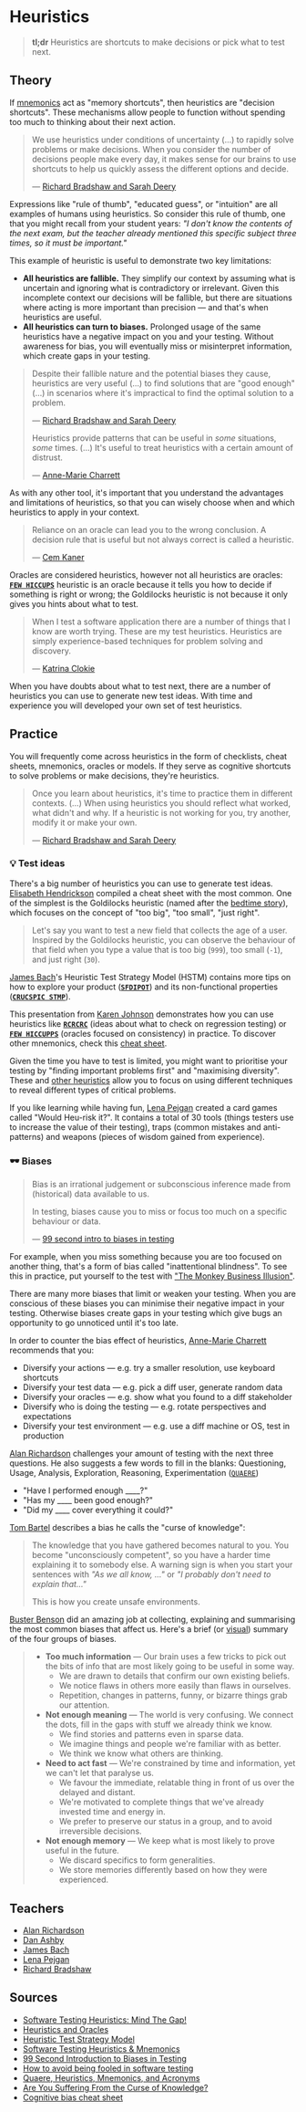 # Heuristics

> **tl;dr** Heuristics are shortcuts to make decisions or pick what to test next.

## Theory

If [mnemonics](/toolbox/mnemonics) act as "memory shortcuts", then heuristics are "decision shortcuts". These mechanisms allow people to function without spending too much to thinking about their next action.

> We use heuristics under conditions of uncertainty (…) to rapidly solve problems or make decisions. When you consider the number of decisions people make every day, it makes sense for our brains to use shortcuts to help us quickly assess the different options and decide.
>
> — [Richard Bradshaw and Sarah Deery](https://www.ministryoftesting.com/dojo/lessons/software-testing-heuristics-mind-the-gap)

Expressions like "rule of thumb", "educated guess", or "intuition" are all examples of humans using heuristics. So consider this rule of thumb, one that you might recall from your student years: _"I don't know the contents of the next exam, but the teacher already mentioned this specific subject three times, so it must be important."_

This example of heuristic is useful to demonstrate two key limitations:

- **All heuristics are fallible.** They simplify our context by assuming what is uncertain and ignoring what is contradictory or irrelevant. Given this incomplete context our decisions will be fallible, but there are situations where acting is more important than precision — and that's when heuristics are useful.
- **All heuristics can turn to biases.** Prolonged usage of the same heuristics have a negative impact on you and your testing. Without awareness for bias, you will eventually miss or misinterpret information, which create gaps in your testing.

> Despite their fallible nature and the potential biases they cause, heuristics are very useful (…) to find solutions that are "good enough" (…) in scenarios where it's impractical to find the optimal solution to a problem.
>
> — [Richard Bradshaw and Sarah Deery](https://www.ministryoftesting.com/dojo/lessons/software-testing-heuristics-mind-the-gap)
>
> Heuristics provide patterns that can be useful in _some_ situations, _some_ times. (…) It's useful to treat heuristics with a certain amount of distrust.
>
> — [Anne-Marie Charrett](https://mavericktester.com/2019/12/31/heuristics-sfdipot/)

As with any other tool, it's important that you understand the advantages and limitations of heuristics, so that you can wisely choose when and which heuristics to apply in your context.

> Reliance on an oracle can lead you to the wrong conclusion.
> A decision rule that is useful but not always correct is called a heuristic.
>
> — [Cem Kaner](http://kaner.com/?p=190)

Oracles are considered heuristics, however not all heuristics are oracles: [**`FEW HICCUPS`**](/toolbox/mnemonics.md) heuristic is an oracle because it tells you how to decide if something is right or wrong; the Goldilocks heuristic is not because it only gives you hints about what to test.

> When I test a software application there are a number of things that I know are worth trying. These are my test heuristics. Heuristics are simply experience-based techniques for problem solving and discovery.
>
> — [Katrina Clokie](https://katrinatester.blogspot.com/2014/09/heuristics-and-oracles.html)

When you have doubts about what to test next, there are a number of heuristics you can use to generate new test ideas. With time and experience you will developed your own set of test heuristics.

## Practice

You will frequently come across heuristics in the form of checklists, cheat sheets, mnemonics, oracles or models. If they serve as cognitive shortcuts to solve problems or make decisions, they're heuristics.

> Once you learn about heuristics, it's time to practice them in different contexts. (…) When using heuristics you should reflect what worked, what didn't and why. If a heuristic is not working for you, try another, modify it or make your own.
>
> — [Richard Bradshaw and Sarah Deery](https://www.ministryoftesting.com/dojo/lessons/software-testing-heuristics-mind-the-gap)

### 💡 Test ideas

There's a big number of heuristics you can use to generate test ideas. [Elisabeth Hendrickson](http://testobsessed.com/wp-content/uploads/2011/04/testheuristicscheatsheetv1.pdf) compiled a cheat sheet with the most common. One of the simplest is the Goldilocks heuristic (named after the [bedtime story](https://en.wikipedia.org/wiki/Goldilocks_and_the_Three_Bears)), which focuses on the concept of "too big", "too small", "just right".

> Let's say you want to test a new field that collects the age of a user. Inspired by the Goldilocks heuristic, you can observe the behaviour of that field when you type a value that is too big (`999`), too small (`-1`), and just right (`30`).

[James Bach](https://www.satisfice.com/download/heuristic-test-strategy-model)'s Heuristic Test Strategy Model (HSTM) contains more tips on how to explore your product ([**`SFDIPOT`**](/toolbox/mnemonics?id=⛺%ef%b8%8f-exploration)) and its non-functional properties ([**`CRUCSPIC STMP`**](/toolbox/mnemonics?id=%f0%9f%92%a1-product)).

This presentation from [Karen Johnson](http://karennicolejohnson.com/wp-content/uploads/2012/11/KNJohnson-2012-heuristics-mnemonics.pdf) demonstrates how you can use heuristics like [**`RCRCRC`**](/toolbox/mnemonics?id=🤖-automation) (ideas about what to check on regression testing) or [**`FEW HICCUPPS`**](/toolbox/mnemonics?id=⛺%ef%b8%8f-exploration) (oracles focused on consistency) in practice. To discover other mnemonics, check this [cheat sheet](/toolbox/mnemonics).

Given the time you have to test is limited, you might want to prioritise your testing by "finding important problems first" and "maximising diversity". These and [other heuristics](https://thelifeofoneman.com/the-main-test-heuristics-to-consider) allow you to focus on using different techniques to reveal different types of critical problems.

If you like learning while having fun, [Lena Pejgan](https://testing.pejgan.se/2020/04/30/would-heu-risk-it-part-32-wrap-up-time/) created a card games called "Would Heu-risk it?". It contains a total of 30 tools (things testers use to increase the value of their testing), traps (common mistakes and anti-patterns) and weapons (pieces of wisdom gained from experience).

### 🕶 Biases

> Bias is an irrational judgement or subconscious inference made from (historical) data available to us.
>
> In testing, biases cause you to miss or focus too much on a specific behaviour or data.
>
> — [99 second intro to biases in testing](https://www.ministryoftesting.com/dojo/lessons/99-second-introduction-to-biases-in-testing)

For example, when you miss something because you are too focused on another thing, that's a form of bias called "inattentional blindness". To see this in practice, put yourself to the test with ["The Monkey Business Illusion"](https://youtu.be/IGQmdoK_ZfY).

There are many more biases that limit or weaken your testing. When you are conscious of these biases you can minimise their negative impact in your testing. Otherwise biases create gaps in your testing which give bugs an opportunity to go unnoticed until it's too late.

In order to counter the bias effect of heuristics, [Anne-Marie Charrett](https://mavericktester.com/2018/03/20/2018-3-20-how-to-avoid-being-fooled-in-software-testing/) recommends that you:

- Diversify your actions — e.g. try a smaller resolution, use keyboard shortcuts
- Diversify your test data — e.g. pick a diff user, generate random data
- Diversify your oracles — e.g. show what you found to a diff stakeholder
- Diversify who is doing the testing — e.g. rotate perspectives and expectations
- Diversify your test environment — e.g. use a diff machine or OS, test in production

[Alan Richardson](https://www.eviltester.com/2017/05/quaere-heuristics-mnemonics-and-acronyms.html) challenges your amount of testing with the next three questions. He also suggests a few words to fill in the blanks: Questioning, Usage, Analysis, Exploration, Reasoning, Experimentation ([`QUAERE`](https://www.eviltester.com/2017/05/quaere-heuristics-mnemonics-and-acronyms.html))

- "Have I performed enough \_\_\_\_?"
- "Has my \_\_\_\_ been good enough?"
- "Did my \_\_\_\_ cover everything it could?"

[Tom Bartel](https://www.tombartel.me/blog/are-you-suffering-from-curse-of-knowledge/) describes a bias he calls the "curse of knowledge":

> The knowledge that you have gathered becomes natural to you. You become "unconsciously competent", so you have a harder time explaining it to somebody else. A warning sign is when you start your sentences with _"As we all know, …"_ or _"I probably don't need to explain that…"_
>
> This is how you create unsafe environments.

[Buster Benson](https://medium.com/better-humans/cognitive-bias-cheat-sheet-55a472476b18#.486tj1s6j) did an amazing job at collecting, explaining and summarising the most common biases that affect us. Here's a brief (or [visual](https://upload.wikimedia.org/wikipedia/commons/a/a4/The_Cognitive_Bias_Codex_-_180%2B_biases%2C_designed_by_John_Manoogian_III_%28jm3%29.png)) summary of the four groups of biases.

> - **Too much information** — Our brain uses a few tricks to pick out the bits of info that are most likely going to be useful in some way.
>   - We are drawn to details that confirm our own existing beliefs.
>   - We notice flaws in others more easily than flaws in ourselves.
>   - Repetition, changes in patterns, funny, or bizarre things grab our attention.
> - **Not enough meaning** — The world is very confusing. We connect the dots, fill in the gaps with stuff we already think we know.
>   - We find stories and patterns even in sparse data.
>   - We imagine things and people we're familiar with as better.
>   - We think we know what others are thinking.
> - **Need to act fast** — We're constrained by time and information, yet we can't let that paralyse us.
>   - We favour the immediate, relatable thing in front of us over the delayed and distant.
>   - We're motivated to complete things that we've already invested time and energy in.
>   - We prefer to preserve our status in a group, and to avoid irreversible decisions.
> - **Not enough memory** — We keep what is most likely to prove useful in the future.
>   - We discard specifics to form generalities.
>   - We store memories differently based on how they were experienced.

## Teachers

- [Alan Richardson](https://www.eviltester.com/)
- [Dan Ashby](https://danashby.co.uk/)
- [James Bach](https://www.satisfice.com/)
- [Lena Pejgan](https://testing.pejgan.se/)
- [Richard Bradshaw](https://thefriendlytester.co.uk/)

## Sources

- [Software Testing Heuristics: Mind The Gap!](https://www.ministryoftesting.com/dojo/lessons/software-testing-heuristics-mind-the-gap)
- [Heuristics and Oracles](https://katrinatester.blogspot.com/2014/09/heuristics-and-oracles.html)
- [Heuristic Test Strategy Model](https://www.satisfice.com/download/heuristic-test-strategy-model)
- [Software Testing Heuristics & Mnemonics](http://karennicolejohnson.com/wp-content/uploads/2012/11/KNJohnson-2012-heuristics-mnemonics.pdf)
- [99 Second Introduction to Biases in Testing](https://www.ministryoftesting.com/dojo/lessons/99-second-introduction-to-biases-in-testing)
- [How to avoid being fooled in software testing](https://mavericktester.com/2018/03/20/2018-3-20-how-to-avoid-being-fooled-in-software-testing/)
- [Quaere, Heuristics, Mnemonics, and Acronyms](https://www.eviltester.com/2017/05/quaere-heuristics-mnemonics-and-acronyms.html)
- [Are You Suffering From the Curse of Knowledge?](https://www.tombartel.me/blog/are-you-suffering-from-curse-of-knowledge/)
- [Cognitive bias cheat sheet](https://medium.com/better-humans/cognitive-bias-cheat-sheet-55a472476b18#.486tj1s6j)
